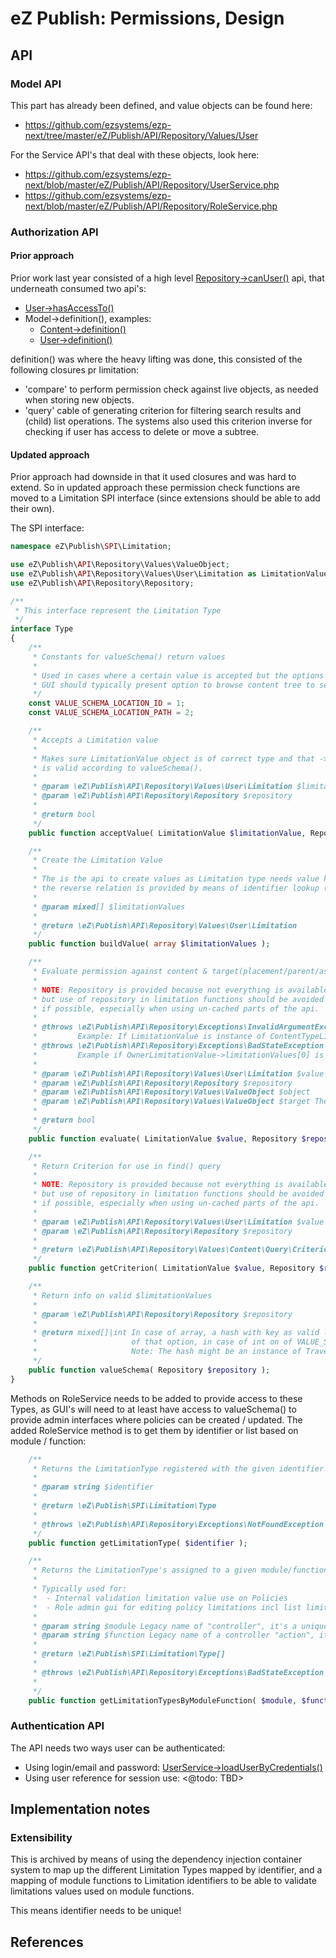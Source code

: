 eZ Publish: Permissions, Design
===============================

API
---


### Model API

This part has already been defined, and value objects can be found here:
* https://github.com/ezsystems/ezp-next/tree/master/eZ/Publish/API/Repository/Values/User

For the Service API's that deal with these objects, look here:
* https://github.com/ezsystems/ezp-next/blob/master/eZ/Publish/API/Repository/UserService.php
* https://github.com/ezsystems/ezp-next/blob/master/eZ/Publish/API/Repository/RoleService.php


### Authorization API

#### Prior approach

Prior work last year consisted of a high level [Repository->canUser()][canUser] api, that
underneath consumed two api's:
* [User->hasAccessTo()][hasAccessTo]
* Model->definition(), examples:
    * [Content->definition()][contentDefinition]
    * [User->definition()][userDefinition]

definition() was where the heavy lifting was done, this consisted of the following
closures pr limitation:
* 'compare' to perform permission check against live objects, as needed
  when storing new objects.
* 'query' cable of generating criterion for filtering search results and (child)
  list operations. The systems also used this criterion inverse for checking if
  user has access to delete or move a subtree.


#### Updated approach

Prior approach had downside in that it used closures and was hard to extend.
So in updated approach these permission check functions are moved to a
Limitation SPI interface (since extensions should be able to add their own).

The SPI interface:

```php
namespace eZ\Publish\SPI\Limitation;

use eZ\Publish\API\Repository\Values\ValueObject;
use eZ\Publish\API\Repository\Values\User\Limitation as LimitationValue;
use eZ\Publish\API\Repository\Repository;

/**
 * This interface represent the Limitation Type
 */
interface Type
{
    /**
     * Constants for valueSchema() return values
     *
     * Used in cases where a certain value is accepted but the options are to many to return as a hash of options.
     * GUI should typically present option to browse content tree to select limitation value(s).
     */
    const VALUE_SCHEMA_LOCATION_ID = 1;
    const VALUE_SCHEMA_LOCATION_PATH = 2;

    /**
     * Accepts a Limitation value
     *
     * Makes sure LimitationValue object is of correct type and that ->limitationValues
     * is valid according to valueSchema().
     *
     * @param \eZ\Publish\API\Repository\Values\User\Limitation $limitationValue
     * @param \eZ\Publish\API\Repository\Repository $repository
     *
     * @return bool
     */
    public function acceptValue( LimitationValue $limitationValue, Repository $repository );

    /**
     * Create the Limitation Value
     *
     * The is the api to create values as Limitation type needs value knowledge anyway in acceptValue,
     * the reverse relation is provided by means of identifier lookup (Value has identifier, and so does RoleService).
     *
     * @param mixed[] $limitationValues
     *
     * @return \eZ\Publish\API\Repository\Values\User\Limitation
     */
    public function buildValue( array $limitationValues );

    /**
     * Evaluate permission against content & target(placement/parent/assignment)
     *
     * NOTE: Repository is provided because not everything is available via the value object(s),
     * but use of repository in limitation functions should be avoided for performance reasons
     * if possible, especially when using un-cached parts of the api.
     *
     * @throws \eZ\Publish\API\Repository\Exceptions\InvalidArgumentException If any of the arguments are invalid
     *         Example: If LimitationValue is instance of ContentTypeLimitationValue, and Type is SectionLimitationType.
     * @throws \eZ\Publish\API\Repository\Exceptions\BadStateException If value of the LimitationValue is unsupported
     *         Example if OwnerLimitationValue->limitationValues[0] is not one of: [ 1,  2 ]
     *
     * @param \eZ\Publish\API\Repository\Values\User\Limitation $value
     * @param \eZ\Publish\API\Repository\Repository $repository
     * @param \eZ\Publish\API\Repository\Values\ValueObject $object
     * @param \eZ\Publish\API\Repository\Values\ValueObject $target The location, parent or "assignment" value object
     *
     * @return bool
     */
    public function evaluate( LimitationValue $value, Repository $repository, ValueObject $object, ValueObject $target = null );

    /**
     * Return Criterion for use in find() query
     *
     * NOTE: Repository is provided because not everything is available via the limitation value,
     * but use of repository in limitation functions should be avoided for performance reasons
     * if possible, especially when using un-cached parts of the api.
     *
     * @param \eZ\Publish\API\Repository\Values\User\Limitation $value
     * @param \eZ\Publish\API\Repository\Repository $repository
     *
     * @return \eZ\Publish\API\Repository\Values\Content\Query\CriterionInterface
     */
    public function getCriterion( LimitationValue $value, Repository $repository );

    /**
     * Return info on valid $limitationValues
     *
     * @param \eZ\Publish\API\Repository\Repository $repository
     *
     * @return mixed[]|int In case of array, a hash with key as valid limitations value and value as human readable name
     *                     of that option, in case of int on of VALUE_SCHEMA_* constants.
     *                     Note: The hash might be an instance of Traversable, and not a native php array.
     */
    public function valueSchema( Repository $repository );
}
```


Methods on RoleService needs to be added to provide access to these Types, as GUI's will need to at least have access
to valueSchema() to provide admin interfaces where policies can be created / updated.
The added RoleService method is to get them by identifier or list based on module / function:

```php
    /**
     * Returns the LimitationType registered with the given identifier
     *
     * @param string $identifier
     *
     * @return \eZ\Publish\SPI\Limitation\Type
     *
     * @throws \eZ\Publish\API\Repository\Exceptions\NotFoundException if there is no LimitationType with $identifier
     */
    public function getLimitationType( $identifier );

    /**
     * Returns the LimitationType's assigned to a given module/function
     *
     * Typically used for:
     *  - Internal validation limitation value use on Policies
     *  - Role admin gui for editing policy limitations incl list limitation options via valueSchema()
     *
     * @param string $module Legacy name of "controller", it's a unique identifier like "content"
     * @param string $function Legacy name of a controller "action", it's a unique within the controller like "read"
     *
     * @return \eZ\Publish\SPI\Limitation\Type[]
     *
     * @throws \eZ\Publish\API\Repository\Exceptions\BadStateException If module/function to limitation type mapping
     *                                                                 refers to a non existing identifier.
     */
    public function getLimitationTypesByModuleFunction( $module, $function );
```



### Authentication API

The API needs two ways user can be authenticated:
* Using login/email and password: [UserService->loadUserByCredentials()][login]
* Using user reference for session use: <@todo: TBD>



Implementation notes
--------------------

### Extensibility

This is archived by means of using the dependency injection container system to map
up the different Limitation Types mapped by identifier, and a mapping of module functions
to Limitation identifiers to be able to validate limitations values used on module functions.

This means identifier needs to be unique!



References
----------

[canUser]:           https://github.com/ezsystems/ezp-next/blob/9e14c6b3133a2585c103376555849c5fcd8591d2/ezp/Base/Repository.php#L122
[contentDefinition]: https://github.com/ezsystems/ezp-next/blob/9e14c6b3133a2585c103376555849c5fcd8591d2/ezp/Content/Concrete.php#L235
[userDefinition]:    https://github.com/ezsystems/ezp-next/blob/9e14c6b3133a2585c103376555849c5fcd8591d2/ezp/User/Concrete.php#L96
[hasAccessTo]:       https://github.com/ezsystems/ezp-next/blob/9e14c6b3133a2585c103376555849c5fcd8591d2/ezp/User/Concrete.php#L162
[login]:             https://github.com/ezsystems/ezp-next/blob/master/eZ/Publish/API/Repository/UserService.php#L142